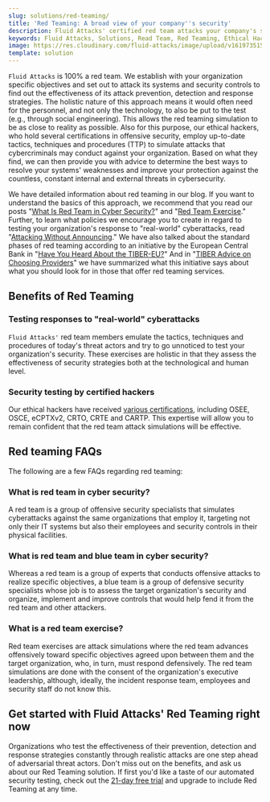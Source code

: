 ```yaml
---
slug: solutions/red-teaming/
title: 'Red Teaming: A broad view of your company''s security'
description: Fluid Attacks' certified red team attacks your company's systems to identify the security controls it needs to implement or improve.
keywords: Fluid Attacks, Solutions, Read Team, Red Teaming, Ethical Hacking, Security, Vulnerability
image: https://res.cloudinary.com/fluid-attacks/image/upload/v1619735155/airs/solutions/solution-red-teaming_trx6rr.webp
template: solution
---
```


`Fluid Attacks` is 100% a red team.
We establish with your organization specific objectives
and set out to attack its systems and security controls
to find out the effectiveness of its attack prevention,
detection and response strategies.
The holistic nature of this approach means
it would often need for the personnel,
and not only the technology,
to also be put to the test (e.g., through social engineering).
This allows the red teaming simulation to be as close to reality as possible.
Also for this purpose,
our ethical hackers,
who hold several certifications in offensive security,
employ up-to-date tactics, techniques and procedures (TTP)
to simulate attacks
that cybercriminals may conduct against your organization.
Based on what they find,
we can then provide you with advice
to determine the best ways
to resolve your systems' weaknesses
and improve your protection against the countless,
constant internal and external threats in cybersecurity.

We have detailed information about red teaming in our blog.
If you want to understand the basics of this approach,
we recommend that you read our posts
"[What Is Red Team in Cyber Security?](../what-is-red-team-in-cyber-security/)"
and "[Red Team Exercise](../red-team-exercise/)."
Further,
to learn what policies we encourage you to create
in regard to testing your organization's response
to "real-world" cyberattacks,
read "[Attacking Without Announcing](../attacking-without-announcing/)."
We have also talked about the standard phases of red teaming
according to an initiative by the European Central Bank
in "[Have You Heard About the TIBER-EU?](../tiber-eu-framework/)"
And in "[TIBER Advice on Choosing Providers](../tiber-eu-providers/)"
we have summarized what this initiative says
about what you should look for
in those that offer red teaming services.

<div class="tc">

## Benefits of Red Teaming

</div>

<div class="flex flex-wrap justify-center items-center">

<div class="sect2">

### Testing responses to "real-world" cyberattacks

`Fluid Attacks'` red team members emulate the tactics,
techniques and procedures of today's threat actors
and try to go unnoticed
to test your organization's security.
These exercises are holistic
in that they assess the effectiveness of security strategies
both at the technological and human level.

</div>

<div class="sect2">

### Security testing by certified hackers

Our ethical hackers have received [various certifications](../../about-us/certifications/),
including OSEE, OSCE, eCPTXv2, CRTO, CRTE and CARTP.
This expertise will allow you to remain confident
that the red team attack simulations will be effective.

</div>

</div>

## Red teaming FAQs

The following are a few FAQs regarding red teaming:

### What is red team in cyber security?

A red team is a group of offensive security specialists
that simulates cyberattacks against the same organizations that employ it,
targeting not only their IT systems but also their employees
and security controls in their physical facilities.

### What is red team and blue team in cyber security?

Whereas a red team is a group of experts
that conducts offensive attacks to realize specific objectives,
a blue team is a group of defensive security specialists
whose job is to assess the target organization's security
and organize, implement and improve controls
that would help fend it from the red team and other attackers.

### What is a red team exercise?

Red team exercises are attack simulations
where the red team advances offensively toward specific objectives
agreed upon between them and the target organization,
who,
in turn,
must respond defensively.
The red team simulations are done with the consent
of the organization's executive leadership,
although,
ideally,
the incident response team,
employees and security staff do not know this.

## Get started with Fluid Attacks' Red Teaming right now

Organizations who test the effectiveness of their prevention,
detection and response strategies
constantly through realistic attacks
are one step ahead of adversarial threat actors.
Don't miss out on the benefits,
and ask us about our Red Teaming solution.
If first you'd like a taste of our automated security testing,
check out the [21-day free trial](../../free-trial/)
and upgrade to include Red Teaming at any time.
